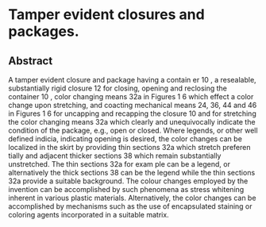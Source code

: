 # Tamper evident closures and packages.

## Abstract
A tamper evident closure and package having a contain er 10 , a resealable, substantially rigid closure 12 for closing, opening and reclosing the container 10 , color changing means 32a in Figures 1 6 which effect a color change upon stretching, and coacting mechanical means 24, 36, 44 and 46 in Figures 1 6 for uncapping and recapping the closure 10 and for stretching the color changing means 32a which clearly and unequivocally indicate the condition of the package, e.g., open or closed. Where legends, or other well defined indicia, indicating opening is desired, the color changes can be localized in the skirt by providing thin sections 32a which stretch preferen tially and adjacent thicker sections 38 which remain substantially unstretched. The thin sections 32a for exam ple can be a legend, or alternatively the thick sections 38 can be the legend while the thin sections 32a provide a suitable background. The colour changes employed by the invention can be accomplished by such phenomena as stress whitening inherent in various plastic materials. Alternatively, the color changes can be accomplished by mechanisms such as the use of encapsulated staining or coloring agents incorporated in a suitable matrix.